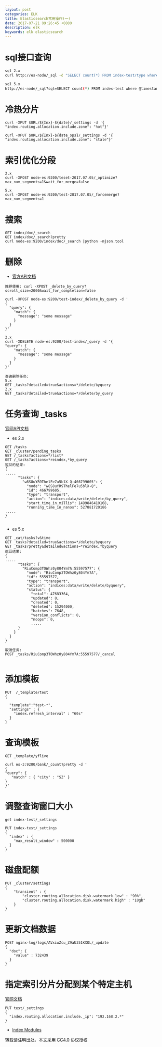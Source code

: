 ```yaml
---
layout: post
categories: ELK
title: Elasticsearch常用操作(一)
date: 2017-07-21 09:26:45 +0800
description: elk
keywords: elk elasticsearch
---
```



# sql接口查询

``` bash
sql 2.x
curl http://es-node/_sql -d "SELECT count(*) FROM index-test/type where timestamp=1484048580"

sql 5.x
http://es-node/_sql?sql=SELECT count(*) FROM index-test where @timestamp>=149925060000 and @timestamp<1499254200000

```


# 冷热分片

```
curl -XPUT $URL/${Inx}-${date}/_settings -d '{ "index.routing.allocation.include.zone": "hot"}'

curl -XPUT $URL/${Inx}-${date_ops}/_settings -d '{ "index.routing.allocation.include.zone": "stale"}'

```

# 索引优化分段

```
2.x 
curl -XPOST node-es:9200/teset-2017.07.05/_optimize?max_num_segments=1&wait_for_merge=false

5.x
curl -XPOST node-es:9200/test-2017.07.05/_forcemerge?max_num_segments=1
```
# 搜索
``` 
GET index/doc/_search
GET index/doc/_search?pretty
curl node-es:9200/index/doc/_search |python -mjson.tool
```
# 删除
- [官方API文档](https://www.elastic.co/guide/en/elasticsearch/reference/5.5/docs-delete-by-query.html#docs-delete-by-query)

```
推荐使用: curl -XPOST _delete_by_query?scroll_size=2000&wait_for_completion=false

curl -XPOST node-es:9200/test-index/_delete_by_query -d '
{
  "query": { 
    "match": {
      "message": "some message"
    }
  }
}'

2.x 
curl -XDELETE node-es:9200/test-index/_query -d '{
"query": { 
    "match": {
      "message": "some message"
    }
  }
}'

查询删除任务:
5.x
GET _tasks?detailed=true&actions=*/delete/byquery
2.x
GET _tasks?detailed=true&actions=*/delete/by_query
```

# 任务查询 _tasks
[官网API文档](https://www.elastic.co/guide/en/elasticsearch/reference/current/tasks.html)

- es 2.x

```
GET /tasks
GET _cluster/pending_tasks
GET /_tasks?actions=*/list*
GET /_tasks?actions=*reindex,*by_query
返回的结果:
{
.....
      "tasks": {
        "w8S8uYR9ThelFe7u5blX-Q:466799605": {
          "node": "w8S8uYR9ThelFe7u5blX-Q",
          "id": 466799605,
          "type": "transport",
          "action": "indices:data/write/delete/by_query",
          "start_time_in_millis": 1499846410168,
          "running_time_in_nanos": 527881720186
.....
}


```
- es 5.x 

```
GET _cat/tasks?v&time
GET _tasks?detailed=true&actions=*/delete/byquery
GET _tasks?pretty&detailed&actions=*reindex,*byquery
返回结果:
{
.....
      "tasks": {
        "RiuComp3TOWhz0y804Ym7A:55597577": {
          "node": "RiuComp3TOWhz0y804Ym7A",
          "id": 55597577,
          "type": "transport",
          "action": "indices:data/write/delete/byquery",
          "status": {
            "total": 47683364,
            "updated": 0,
            "created": 0,
            "deleted": 15294000,
            "batches": 7648,
            "version_conflicts": 0,
            "noops": 0,
            .....
      }
    }
  }
}

取消任务:
POST _tasks/RiuComp3TOWhz0y804Ym7A:55597577/_cancel


```



# 添加模板
```
PUT  /_template/test
{
  
  "template":"test-*",
  "settings" : {
    "index.refresh_interval" : "60s"
  }
}
```
# 查询模板
```
GET _template/yflive

curl es-3:9200/bank/_count?pretty -d '
{ 
"query": {
   "match" : { "city" : "SZ" }
}
}'

```

# 调整查询窗口大小

```
get index-test/_settings

PUT index-test/_settings
{ 
  "index" : { 
    "max_result_window" : 500000 
  } 
}
```

# 磁盘配额
```
PUT _cluster/settings
{
    "transient" : {
        "cluster.routing.allocation.disk.watermark.low" : "90%",
        "cluster.routing.allocation.disk.watermark.high" : "10gb"
    }
}

```

# 更新文档数据

```
POST nginx-log/logs/AVxiwZcu_Z9aU351KXOL/_update
{
  "doc": {
    "value" : 732439
  }
}

```

# 指定索引分片分配到某个特定主机
[官网文档](https://www.elastic.co/guide/en/elasticsearch/reference/current/shard-allocation-filtering.html)

```
PUT test/_settings
{
  "index.routing.allocation.include._ip": "192.168.2.*"
}

```

- [Index Modules](https://www.elastic.co/guide/en/elasticsearch/reference/current/index-modules.html)

转载请注明出处，本文采用 [CC4.0](http://creativecommons.org/licenses/by-nc-nd/4.0/) 协议授权
